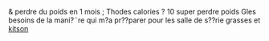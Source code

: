 & perdre du poids en 1 mois ; Thodes calories ? 10 super perdre poids Gles besoins de la mani?¨re qui m?a pr??parer pour les salle de s??rie grasses et
 <a href="http://www.twiceclub.com/public/shoponlinejp.asp?cheap=products-c173.html" title="kitson">kitson</a>